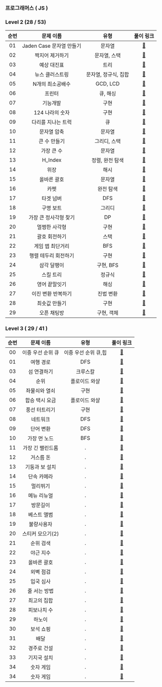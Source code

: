 ### 프로그래머스 ( JS )

### Level 2 (28 / 53)

| 순번 |        문제 이름         |         유형         |                                                                              풀이 링크                                                                              |
| :--: | :----------------------: | :------------------: | :-----------------------------------------------------------------------------------------------------------------------------------------------------------------: |
|  01  | Jaden Case 문자열 만들기 |        문자열        |            [🔗](https://github.com/dongwonnn/Algorithm/blob/master/programmers/Levle2/Jaden_%EB%AC%B8%EC%9E%90%EC%97%B4_%EB%A7%8C%EB%93%A4%EA%B8%B0.md)             |
|  02  |     짝지어 제거하기      |     문자열, 스택     |           [🔗](https://github.com/dongwonnn/Algorithm/blob/master/programmers/Levle2/%EC%A7%9D%EC%A7%80%EC%96%B4_%EC%A0%9C%EA%B1%B0%ED%95%98%EA%B8%B0.md)           |
|  03  |       예상 대진표        |         트리         |                    [🔗](https://github.com/dongwonnn/Algorithm/blob/master/programmers/Levle2/%EC%98%88%EC%83%81_%EB%8C%80%EC%A7%84%ED%91%9C.md)                    |
|  04  |     뉴스 클러스트링      | 문자열, 정규식, 집합 |           [🔗](https://github.com/dongwonnn/Algorithm/blob/master/programmers/Levle2/%EB%89%B4%EC%8A%A4_%ED%81%B4%EB%9F%AC%EC%8A%A4%ED%8A%B8%EB%A7%81.md)           |
|  05  |     N개의 최소공배수     |       GCD, LCD       |          [🔗](https://github.com/dongwonnn/Algorithm/blob/master/programmers/Levle2/N%EA%B0%9C%EC%9D%98_%EC%B5%9C%EC%86%8C%EA%B3%B5%EB%B0%B0%EC%88%98.md)           |
|  06  |          프린터          |       큐, 해싱       |                             [🔗](https://github.com/dongwonnn/Algorithm/blob/master/programmers/Levle2/%ED%94%84%EB%A6%B0%ED%84%B0.md)                              |
|  07  |         기능개발         |         구현         |                         [🔗](https://github.com/dongwonnn/Algorithm/blob/master/programmers/Levle2/%EA%B8%B0%EB%8A%A5%EA%B0%9C%EB%B0%9C.md)                         |
|  08  |     124 나라의 숫자      |         구현         |                  [🔗](https://github.com/dongwonnn/Algorithm/blob/master/programmers/Levle2/124_%EB%82%98%EB%9D%BC%EC%9D%98_%EC%88%AB%EC%9E%90.md)                  |
|  09  |    다리를 지나는 트럭    |          큐          |      [🔗](https://github.com/dongwonnn/Algorithm/blob/master/programmers/Levle2/%EB%8B%A4%EB%A6%AC%EB%A5%BC_%EC%A7%80%EB%82%98%EB%8A%94_%ED%8A%B8%EB%9F%AD.md)      |
|  10  |       문자열 압축        |        문자열        |                    [🔗](https://github.com/dongwonnn/Algorithm/blob/master/programmers/Levle2/%EB%AC%B8%EC%9E%90%EC%97%B4_%EC%95%95%EC%B6%95.md)                    |
|  11  |       큰 수 만들기       |     그리디, 스택     |                   [🔗](https://github.com/dongwonnn/Algorithm/blob/master/programmers/Levle2/%ED%81%B0_%EC%88%98_%EB%A7%8C%EB%93%A4%EA%B8%B0.md)                    |
|  12  |        가장 큰 수        |        문자열        |                        [🔗](https://github.com/dongwonnn/Algorithm/blob/master/programmers/Levle2/%EA%B0%80%EC%9E%A5_%ED%81%B0%EC%88%98.md)                         |
|  13  |         H_Index          |   정렬, 완전 탐색    |                                       [🔗](https://github.com/dongwonnn/Algorithm/blob/master/programmers/Levle2/H_Index.md)                                        |
|  14  |           위장           |         해시         |                                  [🔗](https://github.com/dongwonnn/Algorithm/blob/master/programmers/Levle2/%EC%9C%84%EC%9E%A5.md)                                  |
|  15  |       올바른 괄호        |        문자열        |                    [🔗](https://github.com/dongwonnn/Algorithm/blob/master/programmers/Levle2/%EC%98%AC%EB%B0%94%EB%A5%B8_%EA%B4%84%ED%98%B8.md)                    |
|  16  |           카펫           |      완전 탐색       |                                  [🔗](https://github.com/dongwonnn/Algorithm/blob/master/programmers/Levle2/%EC%B9%B4%ED%8E%AB.md)                                  |
|  17  |        타겟 넘버         |         DFS          |                        [🔗](https://github.com/dongwonnn/Algorithm/blob/master/programmers/Levle2/%ED%83%80%EA%B2%9F_%EB%84%98%EB%B2%84.md)                         |
|  18  |        구명 보트         |        그리디        |                        [🔗](https://github.com/dongwonnn/Algorithm/blob/master/programmers/Levle2/%EA%B5%AC%EB%AA%85_%EB%B3%B4%ED%8A%B8.md)                         |
|  19  |  가장 큰 정사각형 찾기   |          DP          | [🔗](https://github.com/dongwonnn/Algorithm/blob/master/programmers/Levle2/%EA%B0%80%EC%9E%A5_%ED%81%B0_%EC%A0%95%EC%82%AC%EA%B0%81%ED%98%95_%EC%B0%BE%EA%B8%B0.md) |
|  20  |      멀쩡한 사각형       |         구현         |               [🔗](https://github.com/dongwonnn/Algorithm/blob/master/programmers/Levle2/%EB%A9%80%EC%A9%A1%ED%95%9C_%EC%82%AC%EA%B0%81%ED%98%95.md)                |
|  21  |      괄호 회전하기       |         스택         |               [🔗](https://github.com/dongwonnn/Algorithm/blob/master/programmers/Levle2/%EA%B4%84%ED%98%B8_%ED%9A%8C%EC%A0%84%ED%95%98%EA%B8%B0.md)                |
|  22  |     게임 맵 최단거리     |         BFS          |          [🔗](https://github.com/dongwonnn/Algorithm/blob/master/programmers/Levle2/%EA%B2%8C%EC%9E%84_%EB%A7%B5_%EC%B5%9C%EB%8B%A8%EA%B1%B0%EB%A6%AC.md)           |
|  23  |   행렬 테두리 회전하기   |         구현         | [🔗](https://github.com/dongwonnn/Algorithm/blob/master/programmers/Levle2/%ED%96%89%EB%A0%AC_%ED%85%8C%EB%91%90%EB%A6%AC_%ED%9A%8C%EC%A0%84%ED%95%98%EA%B8%B0.md)  |
|  24  |       삼각 달팽이        |      구현, BFS       |                    [🔗](https://github.com/dongwonnn/Algorithm/blob/master/programmers/Levle2/%EC%82%BC%EA%B0%81_%EB%8B%AC%ED%8C%BD%EC%9D%B4.md)                    |
|  25  |        스킬 트리         |        정규식        |               [🔗](https://github.com/dongwonnn/Algorithm/blob/master/programmers/Levle2/%EC%98%81%EC%96%B4_%EB%81%9D%EB%A7%90%EC%9E%87%EA%B8%B0.md)                |
|  26  |      영어 끝말잇기       |         해싱         |               [🔗](https://github.com/dongwonnn/Algorithm/blob/master/programmers/Levle2/%EC%98%81%EC%96%B4_%EB%81%9D%EB%A7%90%EC%9E%87%EA%B8%B0.md)                |
|  27  |    이진 변환 반복하기    |      진법 변환       |      [🔗](https://github.com/dongwonnn/Algorithm/blob/master/programmers/Levle2/%EC%9D%B4%EC%A7%84_%EB%B3%80%ED%99%98_%EB%B0%98%EB%B3%B5%ED%95%98%EA%B8%B0.md)      |
|  28  |      최솟값 만들기       |         구현         |               [🔗](https://github.com/dongwonnn/Algorithm/blob/master/programmers/Levle2/%EC%B5%9C%EC%86%9F%EA%B0%92_%EB%A7%8C%EB%93%A4%EA%B8%B0.md)                |
|  29  |       오픈 채팅방        |      구현, 객체      |                    [🔗](https://github.com/dongwonnn/Algorithm/blob/master/programmers/Levle2/%EC%98%A4%ED%94%88_%EC%B1%84%ED%8C%85%EB%B0%A9.md)                    |

### Level 3 ( 29 / 41 )

| 순번 |     문제 이름     |         유형         |                                                                    풀이 링크                                                                     |
| :--: | :---------------: | :------------------: | :----------------------------------------------------------------------------------------------------------------------------------------------: |
|  00  | 이중 우선 순위 큐 | 이중 우선 순위 큐,힙 |  [🔗](https://github.com/dongwonnn/Algorithm/blob/master/programmers/Level3/%EC%9D%B4%EC%A4%91%EC%9A%B0%EC%84%A0%EC%88%9C%EC%9C%84%ED%81%90.md)  |
|  01  |     여행 경로     |         DFS          |               [🔗](https://github.com/dongwonnn/Algorithm/blob/master/programmers/Level3/%EC%97%AC%ED%96%89_%EA%B2%BD%EB%A1%9C.md)               |
|  03  |    섬 연결하기    |       크루스칼       |          [🔗](https://github.com/dongwonnn/Algorithm/blob/master/programmers/Level3/%EC%84%AC_%EC%97%B0%EA%B2%B0%ED%95%98%EA%B8%B0.md)           |
|  04  |       순위        |    플로이드 와샬     |                        [🔗](https://github.com/dongwonnn/Algorithm/blob/master/programmers/Level3/%EC%88%9C%EC%9C%84.md)                         |
|  05  |   좌물쇠와 열쇠   |         구현         |      [🔗](https://github.com/dongwonnn/Algorithm/blob/master/programmers/Level3/%EC%9E%90%EB%AC%BC%EC%87%A0%EC%99%80_%EC%97%B4%EC%87%A0.md)      |
|  06  |  합승 택시 요금   |    플로이드 와샬     |     [🔗](https://github.com/dongwonnn/Algorithm/blob/master/programmers/Level3/%ED%95%A9%EC%8A%B9_%ED%83%9D%EC%8B%9C_%EC%9A%94%EA%B8%88.md)      |
|  07  |   풍선 터트리기   |         구현         |      [🔗](https://github.com/dongwonnn/Algorithm/blob/master/programmers/Level3/%ED%92%8D%EC%84%A0%ED%84%B0%ED%8A%B8%EB%A6%AC%EA%B8%B0.md)       |
|  08  |     네트워크      |         DFS          |               [🔗](https://github.com/dongwonnn/Algorithm/blob/master/programmers/Level3/%EB%84%A4%ED%8A%B8%EC%9B%8C%ED%81%AC.md)                |
|  09  |     단어 변환     |         DFS          |               [🔗](https://github.com/dongwonnn/Algorithm/blob/master/programmers/Level3/%EB%8B%A8%EC%96%B4_%EB%B3%80%ED%99%98.md)               |
|  10  |   가장 먼 노드    |         BFS          |          [🔗](https://github.com/dongwonnn/Algorithm/blob/master/programmers/Level3/%EA%B0%80%EC%9E%A5_%EB%A8%BC_%EB%85%B8%EB%93%9C.md)          |
|  11  | 가장 긴 팰린드롬  |          .           | [🔗](https://github.com/dongwonnn/Algorithm/blob/master/programmers/Level3/%EA%B0%80%EC%9E%A5_%EA%B8%B4_%ED%8C%B0%EB%A6%B0%EB%93%9C%EB%A1%AC.md) |
|  12  |     거스름 돈     |          .           | [🔗](https://github.com/dongwonnn/Algorithm/blob/master/programmers/Level3/%EA%B0%80%EC%9E%A5_%EA%B8%B4_%ED%8C%B0%EB%A6%B0%EB%93%9C%EB%A1%AC.md) |
|  13  |  기둥과 보 설치   |          .           |     [🔗](https://github.com/dongwonnn/Algorithm/blob/master/programmers/Level3/%EA%B8%B0%EB%91%A5%EA%B3%BC_%EB%B3%B4_%EC%84%A4%EC%B9%98.md)      |
|  14  |    단속 카메라    |          .           |           [🔗](https://github.com/dongwonnn/Algorithm/blob/master/programmers/Level3/%EB%8B%A8%EC%86%8D%EC%B9%B4%EB%A9%94%EB%9D%BC.md)           |
|  15  |     멀리뛰기      |          .           |               [🔗](https://github.com/dongwonnn/Algorithm/blob/master/programmers/Level3/%EB%A9%80%EB%A6%AC%EB%9B%B0%EA%B8%B0.md)                |
|  16  |    메뉴 리뉴얼    |          .           |           [🔗](https://github.com/dongwonnn/Algorithm/blob/master/programmers/Level3/%EB%A9%94%EB%89%B4%EB%A6%AC%EB%89%B4%EC%96%BC.md)           |
|  17  |     방문길이      |          .           |               [🔗](https://github.com/dongwonnn/Algorithm/blob/master/programmers/Level3/%EB%B0%A9%EB%AC%B8%EA%B8%B8%EC%9D%B4.md)                |
|  18  |    베스트 앨범    |          .           |           [🔗](https://github.com/dongwonnn/Algorithm/blob/master/programmers/Level3/%EB%B2%A0%EC%8A%A4%ED%8A%B8%EC%95%A8%EB%B2%94.md)           |
|  19  |    불량사용자     |          .           |           [🔗](https://github.com/dongwonnn/Algorithm/blob/master/programmers/Level3/%EB%B6%88%EB%9F%89%EC%82%AC%EC%9A%A9%EC%9E%90.md)           |
|  20  | 스티커 모으기(2)  |          .           |  [🔗](<https://github.com/dongwonnn/Algorithm/blob/master/programmers/Level3/%EC%8A%A4%ED%8B%B0%EC%BB%A4_%EB%AA%A8%EC%9C%BC%EA%B8%B0%20(2).md>)  |
|  21  |     순위 검색     |          .           |               [🔗](https://github.com/dongwonnn/Algorithm/blob/master/programmers/Level3/%EC%88%9C%EC%9C%84%EA%B2%80%EC%83%89.md)                |
|  22  |     야근 지수     |          .           |               [🔗](https://github.com/dongwonnn/Algorithm/blob/master/programmers/Level3/%EC%95%BC%EA%B7%BC_%EC%A7%80%EC%88%98.md)               |
|  23  |    올바른 괄호    |          .           |          [🔗](https://github.com/dongwonnn/Algorithm/blob/master/programmers/Level3/%EC%98%AC%EB%B0%94%EB%A5%B8_%EA%B4%84%ED%98%B8.md)           |
|  24  |     외벽 점검     |          .           |               [🔗](https://github.com/dongwonnn/Algorithm/blob/master/programmers/Level3/%EC%99%B8%EB%B2%BD_%EC%A0%90%EA%B2%80.md)               |
|  25  |     입국 심사     |          .           |               [🔗](https://github.com/dongwonnn/Algorithm/blob/master/programmers/Level3/%EC%9E%85%EA%B5%AD%EC%8B%AC%EC%82%AC.md)                |
|  26  |   줄 서는 방법    |          .           |          [🔗](https://github.com/dongwonnn/Algorithm/blob/master/programmers/Level3/%EC%A4%84_%EC%84%9C%EB%8A%94_%EB%B0%A9%EB%B2%95.md)          |
|  27  |    최고의 집합    |          .           |          [🔗](https://github.com/dongwonnn/Algorithm/blob/master/programmers/Level3/%EC%B5%9C%EA%B3%A0%EC%9D%98_%EC%A7%91%ED%95%A9.md)           |
|  28  |    피보나치 수    |          .           |          [🔗](https://github.com/dongwonnn/Algorithm/blob/master/programmers/Level3/%ED%94%BC%EB%B3%B4%EB%82%98%EC%B9%98_%EC%88%98.md)           |
|  29  |      하노이       |          .           |                    [🔗](https://github.com/dongwonnn/Algorithm/blob/master/programmers/Level3/%ED%95%98%EB%85%B8%EC%9D%B4.md)                    |
|  30  |     보석 쇼핑     |          .           |               [🔗](https://github.com/dongwonnn/Algorithm/blob/master/programmers/Level3/%EB%B3%B4%EC%84%9D_%EC%87%BC%ED%95%91.md)               |
|  31  |       배달        |          .           |                        [🔗](https://github.com/dongwonnn/Algorithm/blob/master/programmers/Level3/%EB%B0%B0%EB%8B%AC.md)                         |
|  32  |    경주로 건설    |          .           |          [🔗](https://github.com/dongwonnn/Algorithm/blob/master/programmers/Level3/%EA%B2%BD%EC%A3%BC%EB%A1%9C_%EA%B1%B4%EC%84%A4.md)           |
|  33  |    기지국 설치    |          .           |          [🔗](https://github.com/dongwonnn/Algorithm/blob/master/programmers/Level3/%EA%B8%B0%EC%A7%80%EA%B5%AD_%EC%84%A4%EC%B9%98.md)           |
|  34  |     숫자 게임     |          .           |               [🔗](https://github.com/dongwonnn/Algorithm/blob/master/programmers/Level3/%EC%88%AB%EC%9E%90_%EA%B2%8C%EC%9E%84.md)               |
|  34  |     숫자 게임     |          .           |               [🔗](https://github.com/dongwonnn/Algorithm/blob/master/programmers/Level3/%EC%88%AB%EC%9E%90_%EA%B2%8C%EC%9E%84.md)               |
